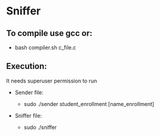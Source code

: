 # Sniffer

## To compile use gcc or:
* bash compiler.sh c_file.c

## Execution:
It needs superuser permission to run

* Sender file:
  * sudo ./sender student_enrollment [name_enrollment]

* Sniffer file:
  * sudo ./sniffer
